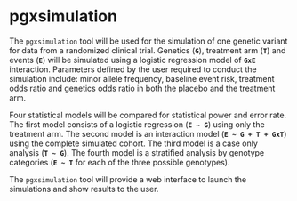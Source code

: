 # pgxsimulation

The `pgxsimulation` tool will be used for the simulation of one genetic variant for data from a randomized clinical trial. Genetics (**`G`**), treatment arm (**`T`**) and events (**`E`**) will be simulated using a logistic regression model of **`GxE`** interaction. Parameters defined by the user required to conduct the simulation include: minor allele frequency, baseline event risk, treatment odds ratio and genetics odds ratio in both the placebo and the treatment arm.

Four statistical models will be compared for statistical power and error rate. The first model consists of a logistic regression (**`E ~ G`**) using only the treatment arm. The second model is an interaction model (**`E ~ G + T + GxT`**) using the complete simulated cohort. The third model is a case only analysis (**`T ~ G`**). The fourth model is a stratified analysis by genotype categories (**`E ~ T`** for each of the three possible genotypes).

The `pgxsimulation` tool will provide a web interface to launch the simulations and show results to the user.
